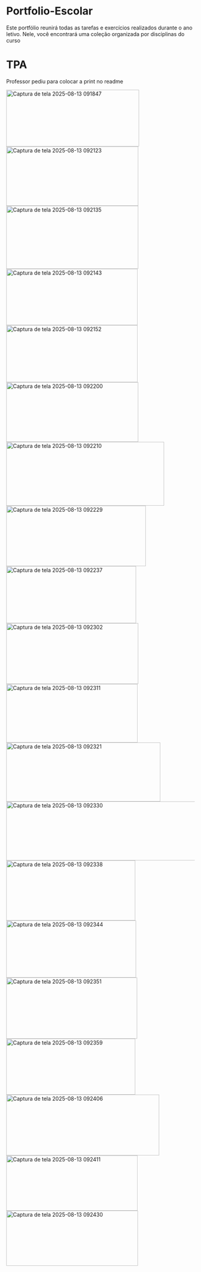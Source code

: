 # Portfolio-Escolar
Este portfólio reunirá todas as tarefas e exercícios realizados durante o ano letivo. Nele, você encontrará uma coleção organizada por disciplinas do curso

# TPA
Professor pediu para colocar a print no readme

<img width="355" height="151" alt="Captura de tela 2025-08-13 091847" src="https://github.com/user-attachments/assets/3bcfaacf-99e6-4ba6-9671-f99a4b18baff" />

<img width="353" height="158" alt="Captura de tela 2025-08-13 092123" src="https://github.com/user-attachments/assets/233cb86a-8911-40ac-994f-a168c6a911c5" />

<img width="353" height="168" alt="Captura de tela 2025-08-13 092135" src="https://github.com/user-attachments/assets/0e825e47-57e8-4c44-bde4-3432f5c9d8e2" />

<img width="351" height="150" alt="Captura de tela 2025-08-13 092143" src="https://github.com/user-attachments/assets/ff693b21-d2b4-4a41-9be9-7ac62bf71e7a" />

<img width="351" height="152" alt="Captura de tela 2025-08-13 092152" src="https://github.com/user-attachments/assets/1796cb9f-2966-41bb-98a4-709bfbc42c8f" />

<img width="353" height="159" alt="Captura de tela 2025-08-13 092200" src="https://github.com/user-attachments/assets/00127cf1-cafc-4253-8b46-e171ab058caa" />

<img width="422" height="170" alt="Captura de tela 2025-08-13 092210" src="https://github.com/user-attachments/assets/4fef6c3b-ad12-4242-8946-0df2d44a5cf1" />

<img width="373" height="161" alt="Captura de tela 2025-08-13 092229" src="https://github.com/user-attachments/assets/f4be299b-6358-4bc9-b76a-1bfd72c7005e" />

<img width="347" height="152" alt="Captura de tela 2025-08-13 092237" src="https://github.com/user-attachments/assets/d4f10db0-d90f-4cbb-be34-c3e9fd4f1ade" />

<img width="353" height="162" alt="Captura de tela 2025-08-13 092302" src="https://github.com/user-attachments/assets/c6b6a0e7-34c9-47d2-8910-015b203a0d6d" />

<img width="351" height="156" alt="Captura de tela 2025-08-13 092311" src="https://github.com/user-attachments/assets/cb481836-b20b-498a-9213-cf2b51156a61" />

<img width="412" height="157" alt="Captura de tela 2025-08-13 092321" src="https://github.com/user-attachments/assets/5885f16f-ea2a-4985-bb99-e9a5b1e97478" />

<img width="556" height="157" alt="Captura de tela 2025-08-13 092330" src="https://github.com/user-attachments/assets/eb454892-bbd2-4a1f-a5fb-79f1e37159e5" />

<img width="345" height="160" alt="Captura de tela 2025-08-13 092338" src="https://github.com/user-attachments/assets/2c9b6def-9f76-4d1b-a6e7-e319bfac1c38" />

<img width="347" height="152" alt="Captura de tela 2025-08-13 092344" src="https://github.com/user-attachments/assets/f882a791-5972-4bfa-84ea-d625f847c58d" />

<img width="350" height="163" alt="Captura de tela 2025-08-13 092351" src="https://github.com/user-attachments/assets/195b06d3-23da-4f1d-9080-2a9c18547dc9" />

<img width="345" height="149" alt="Captura de tela 2025-08-13 092359" src="https://github.com/user-attachments/assets/f17dd04f-0242-430c-8846-613d9f7b60a6" />

<img width="409" height="162" alt="Captura de tela 2025-08-13 092406" src="https://github.com/user-attachments/assets/1ef34f37-f77c-4d6b-afb3-9cdb269d7332" />

<img width="351" height="147" alt="Captura de tela 2025-08-13 092411" src="https://github.com/user-attachments/assets/bd4550fb-91dc-45ba-a206-b2a4e73eca68" />

<img width="352" height="147" alt="Captura de tela 2025-08-13 092430" src="https://github.com/user-attachments/assets/6a9a60da-dccf-4806-9b19-a2ead50e6cd2" />
